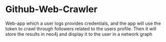 # Github-Web-Crawler
Web-app which a user logs provides credentials, and the app will use the token to crawl through followers related to the users profile. Then it will store the results in neo4j and display it to the user in a network graph 
